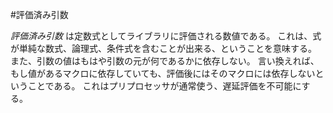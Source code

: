 #評価済み引数

*評価済み引数* は定数式としてライブラリに評価される数値である。
これは、式が単純な数式、論理式、条件式を含むことが出来る、ということを意味する。
また、引数の値はもはや引数の元が何であるかに依存しない。
言い換えれば、もし値があるマクロに依存していても、評価後にはそのマクロには依存しないということである。
これはプリプロセッサが通常使う、遅延評価を不可能にする。

